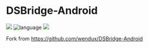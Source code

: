 # DSBridge-Android

[![](https://www.jitpack.io/v/lixlee/DSBridge-Android.svg)](https://www.jitpack.io/#lixlee/DSBridge-Android)
![language](https://img.shields.io/badge/language-Java-yellow.svg)
![](https://img.shields.io/badge/minSdkVersion-19-yellow.svg)

Fork from https://github.com/wendux/DSBridge-Android
